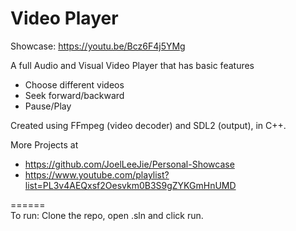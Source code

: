 # Video Player

Showcase: https://youtu.be/Bcz6F4j5YMg

A full Audio and Visual Video Player that has basic features
- Choose different videos
- Seek forward/backward
- Pause/Play

Created using FFmpeg (video decoder) and SDL2 (output), in C++.

More Projects at 
- https://github.com/JoelLeeJie/Personal-Showcase
- https://www.youtube.com/playlist?list=PL3v4AEQxsf2Oesvkm0B3S9gZYKGmHnUMD

======  
To run: Clone the repo, open .sln and click run.  
